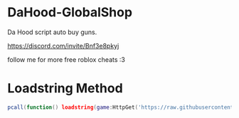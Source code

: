# DaHood-GlobalShop

Da Hood script auto buy guns.

https://discord.com/invite/Bnf3e8pkyj

follow me for more free roblox cheats :3

# Loadstring Method
```lua
pcall(function() loadstring(game:HttpGet('https://raw.githubusercontent.com/lilmond/DaHood-GlobalShop/refs/heads/main/DHGlobalShop.lua'))() end)
```
